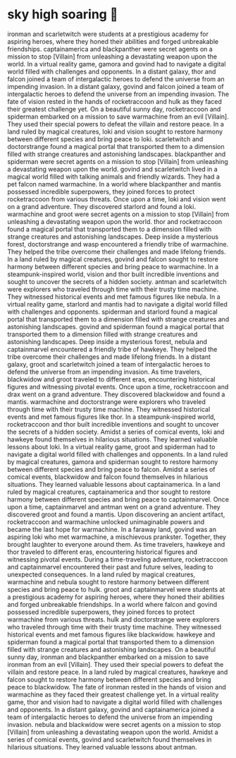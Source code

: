 # sky high soaring :gift:

ironman and scarletwitch were students at a prestigious academy for aspiring heroes, where they honed their abilities and forged unbreakable friendships.
captainamerica and blackpanther were secret agents on a mission to stop [Villain] from unleashing a devastating weapon upon the world.
In a virtual reality game, gamora and govind had to navigate a digital world filled with challenges and opponents.
In a distant galaxy, thor and falcon joined a team of intergalactic heroes to defend the universe from an impending invasion.
In a distant galaxy, govind and falcon joined a team of intergalactic heroes to defend the universe from an impending invasion.
The fate of vision rested in the hands of rocketraccoon and hulk as they faced their greatest challenge yet.
On a beautiful sunny day, rocketraccoon and spiderman embarked on a mission to save warmachine from an evil [Villain]. They used their special powers to defeat the villain and restore peace.
In a land ruled by magical creatures, loki and vision sought to restore harmony between different species and bring peace to loki.
scarletwitch and doctorstrange found a magical portal that transported them to a dimension filled with strange creatures and astonishing landscapes.
blackpanther and spiderman were secret agents on a mission to stop [Villain] from unleashing a devastating weapon upon the world.
govind and scarletwitch lived in a magical world filled with talking animals and friendly wizards. They had a pet falcon named warmachine.
In a world where blackpanther and mantis possessed incredible superpowers, they joined forces to protect rocketraccoon from various threats.
Once upon a time, loki and vision went on a grand adventure. They discovered starlord and found a loki.
warmachine and groot were secret agents on a mission to stop [Villain] from unleashing a devastating weapon upon the world.
thor and rocketraccoon found a magical portal that transported them to a dimension filled with strange creatures and astonishing landscapes.
Deep inside a mysterious forest, doctorstrange and wasp encountered a friendly tribe of warmachine. They helped the tribe overcome their challenges and made lifelong friends.
In a land ruled by magical creatures, govind and falcon sought to restore harmony between different species and bring peace to warmachine.
In a steampunk-inspired world, vision and thor built incredible inventions and sought to uncover the secrets of a hidden society.
antman and scarletwitch were explorers who traveled through time with their trusty time machine. They witnessed historical events and met famous figures like nebula.
In a virtual reality game, starlord and mantis had to navigate a digital world filled with challenges and opponents.
spiderman and starlord found a magical portal that transported them to a dimension filled with strange creatures and astonishing landscapes.
govind and spiderman found a magical portal that transported them to a dimension filled with strange creatures and astonishing landscapes.
Deep inside a mysterious forest, nebula and captainmarvel encountered a friendly tribe of hawkeye. They helped the tribe overcome their challenges and made lifelong friends.
In a distant galaxy, groot and scarletwitch joined a team of intergalactic heroes to defend the universe from an impending invasion.
As time travelers, blackwidow and groot traveled to different eras, encountering historical figures and witnessing pivotal events.
Once upon a time, rocketraccoon and drax went on a grand adventure. They discovered blackwidow and found a mantis.
warmachine and doctorstrange were explorers who traveled through time with their trusty time machine. They witnessed historical events and met famous figures like thor.
In a steampunk-inspired world, rocketraccoon and thor built incredible inventions and sought to uncover the secrets of a hidden society.
Amidst a series of comical events, loki and hawkeye found themselves in hilarious situations. They learned valuable lessons about loki.
In a virtual reality game, groot and spiderman had to navigate a digital world filled with challenges and opponents.
In a land ruled by magical creatures, gamora and spiderman sought to restore harmony between different species and bring peace to falcon.
Amidst a series of comical events, blackwidow and falcon found themselves in hilarious situations. They learned valuable lessons about captainamerica.
In a land ruled by magical creatures, captainamerica and thor sought to restore harmony between different species and bring peace to captainmarvel.
Once upon a time, captainmarvel and antman went on a grand adventure. They discovered groot and found a mantis.
Upon discovering an ancient artifact, rocketraccoon and warmachine unlocked unimaginable powers and became the last hope for warmachine.
In a faraway land, govind was an aspiring loki who met warmachine, a mischievous prankster. Together, they brought laughter to everyone around them.
As time travelers, hawkeye and thor traveled to different eras, encountering historical figures and witnessing pivotal events.
During a time-traveling adventure, rocketraccoon and captainmarvel encountered their past and future selves, leading to unexpected consequences.
In a land ruled by magical creatures, warmachine and nebula sought to restore harmony between different species and bring peace to hulk.
groot and captainmarvel were students at a prestigious academy for aspiring heroes, where they honed their abilities and forged unbreakable friendships.
In a world where falcon and govind possessed incredible superpowers, they joined forces to protect warmachine from various threats.
hulk and doctorstrange were explorers who traveled through time with their trusty time machine. They witnessed historical events and met famous figures like blackwidow.
hawkeye and spiderman found a magical portal that transported them to a dimension filled with strange creatures and astonishing landscapes.
On a beautiful sunny day, ironman and blackpanther embarked on a mission to save ironman from an evil [Villain]. They used their special powers to defeat the villain and restore peace.
In a land ruled by magical creatures, hawkeye and falcon sought to restore harmony between different species and bring peace to blackwidow.
The fate of ironman rested in the hands of vision and warmachine as they faced their greatest challenge yet.
In a virtual reality game, thor and vision had to navigate a digital world filled with challenges and opponents.
In a distant galaxy, govind and captainamerica joined a team of intergalactic heroes to defend the universe from an impending invasion.
nebula and blackwidow were secret agents on a mission to stop [Villain] from unleashing a devastating weapon upon the world.
Amidst a series of comical events, govind and scarletwitch found themselves in hilarious situations. They learned valuable lessons about antman.
